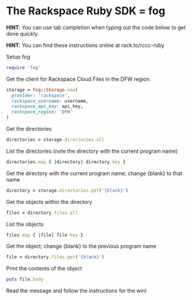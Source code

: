 # The Rackspace Ruby SDK = fog

**HINT**: You can use tab completion when typing out the code below to get done quickly.

**HINT**: You can find these instructions online at rack.to/rccc-ruby

Setup fog

```ruby
require 'fog'
```

Get the client for Rackspace Cloud Files in the DFW region.

```ruby
storage = Fog::Storage.new(
  provider: 'rackspace',
  rackspace_username: username,
  rackspace_api_key: api_key,
  rackspace_region: 'DFW'
)
```

Get the directories

```ruby
directories = storage.directories.all
```

List the directories (note the directory with the current program name)

```ruby
directories.map { |directory| directory.key }
```

Get the directory with the current program name; change {blank} to that name

```ruby
directory = storage.directories.get('{blank}')
```

Get the objects within the directory

```ruby
files = directory.files.all
```

List the objects

```ruby
files.map { |file| file.key }
```

Get the object; change {blank} to the previous program name

```ruby
file = directory.files.get('{blank}')
```

Print the contents of the object

```ruby
puts file.body
```

Read the message and follow the instructions for the win!
